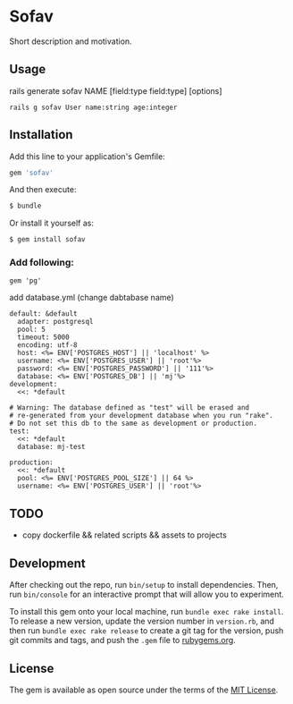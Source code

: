 # Sofav
Short description and motivation.

## Usage
rails generate sofav NAME [field:type field:type] [options]
```
rails g sofav User name:string age:integer
```

## Installation
Add this line to your application's Gemfile:

```ruby
gem 'sofav'
```

And then execute:
```bash
$ bundle
```

Or install it yourself as:
```bash
$ gem install sofav
```


### Add following:
```
gem 'pg'
```

add database.yml (change dabtabase name)
```
default: &default
  adapter: postgresql
  pool: 5
  timeout: 5000
  encoding: utf-8
  host: <%= ENV['POSTGRES_HOST'] || 'localhost' %>
  username: <%= ENV['POSTGRES_USER'] || 'root'%>
  password: <%= ENV['POSTGRES_PASSWORD'] || '111'%>
  database: <%= ENV['POSTGRES_DB'] || 'mj'%>
development:
  <<: *default

# Warning: The database defined as "test" will be erased and
# re-generated from your development database when you run "rake".
# Do not set this db to the same as development or production.
test:
  <<: *default
  database: mj-test

production:
  <<: *default
  pool: <%= ENV['POSTGRES_POOL_SIZE'] || 64 %>
  username: <%= ENV['POSTGRES_USER'] || 'root'%>
```
## TODO
* copy dockerfile && related scripts && assets to projects


## Development

After checking out the repo, run `bin/setup` to install dependencies. Then, run `bin/console` for an interactive prompt that will allow you to experiment.

To install this gem onto your local machine, run `bundle exec rake install`. To release a new version, update the version number in `version.rb`, and then run `bundle exec rake release` to create a git tag for the version, push git commits and tags, and push the `.gem` file to [rubygems.org](https://rubygems.org).


## License
The gem is available as open source under the terms of the [MIT License](http://opensource.org/licenses/MIT).
